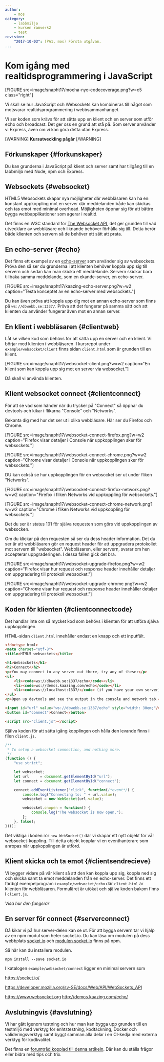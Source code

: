 ```yaml
---
author:
    - mos
category:
    - labbmiljo
    - kursen ramverk2
    - test
revision:
    "2017-10-03": (PA1, mos) Första utgåvan.
...
```

Kom igång med realtidsprogrammering i JavaScript
==================================

[FIGURE src=image/snapht17/mocha-nyc-codecoverage.png?w=c5 class="right"]

Vi skall se hur JavaScript och Websockets kan kombineras till något som motsvarar realtidsprogrammering i webbsammanhanget.

Vi ser koden som krävs för att sätta upp en klient och en server som utför echo och broadcast. Det ger oss en grund att stå på. Som server använder vi Express, även om vi kan göra detta utan Express.

<!--more-->

[WARNING]
**Kursutveckling pågår**
[/WARNING]
<!--stop-->



Förkunskaper {#forkunskaper}
--------------------------------------------------------------------

Du kan grunderna i JavaScript på klient och server samt har tillgång till en labbmiljö med Node, npm och Express.



Websockets {#websocket}
--------------------------------------------------------------------

HTML5 Websockets skapar nya möjligheter där webbläsaren kan ha en konstant uppkoppling mot en server där meddelanden både kan skickas och tas emot med minimal overhead. Möjligheten öppnar sig för att bättre bygga webbapplikationer som agerar i realtid.

Det finns en W3C standard för [The Websocket API](https://www.w3.org/TR/websockets/), det ger grunden till vad utvecklare av webbläsare och liknande behöver förhålla sig till. Detta berör både klienten och servern så de behöver ett sätt att prata.



En echo-server {#echo}
--------------------------------------------------------------------

Det finns ett exempel av en [echo-server](http://demos.kaazing.com/echo/) som använder sig av websockets. Pröva den så ser du grunderna i att klienten behöver koppla upp sig till servern och sedan kan man skicka ett meddelande. Servern skickar bara tillbaka samma meddelande, som en ekande-server, en echo-server.

[FIGURE src=image/snapht17/kaazing-echo-server.png?w=w2 caption="Testa konceptet av en echo-server med websockets."]

Du kan även pröva att koppla upp dig mot en annan echo-server som finns på `ws://dbwebb.se:1337/`. Pröva att det fungerar på samma sätt och att klienten du använder fungerar även mot en annan server.



En klient i webbläsaren {#clientweb}
--------------------------------------------------------------------

Låt se vilken kod som behövs för att sätta upp en server och en klient. Vi börjar med klienten i webbläsaren. I kursrepot under `example/websocket/client` finns sidan `client.html` som är grunden till en klient.

[FIGURE src=image/snapht17/websocket-client.png?w=w2 caption="En klient som kan koppla upp sig mot en server via websocket."]

Då skall vi använda klienten.



Klient websocket connect {#clientconnect}
--------------------------------------------------------------------

För att se vad som händer när du trycker på "Connect" så öppnar du devtools och kikar i flikarna "Console" och "Networks".

Bekanta dig med hur det ser ut i olika webbläsare. Här ser du Firefox och Chrome.

[FIGURE src=image/snapht17/websocket-connect-firefox.png?w=w2 caption="Firefox visar detaljer i Console när uppkopplingen sker för websockets."]

[FIGURE src=image/snapht17/websocket-connect-chrome.png?w=w2 caption="Chrome visar detaljer i Console när uppkopplingen sker för websockets."]

DU kan också se hur uppkopplingen för en websocket ser ut under fliken "Networks".

[FIGURE src=image/snapht17/websocket-connect-firefox-network.png?w=w2 caption="Firefox i fliken Networks vid uppkoppling för websockets."]

[FIGURE src=image/snapht17/websocket-connect-chrome-network.png?w=w2 caption="Chrome i fliken Networks vid uppkoppling för websockets."]

Det du ser är status 101 för själva requesten som görs vid uppkopplingen av websocken.

Om du klickar på den requesten så ser du dess header information. Det du ser är att webbläsaren gör en request header för att uppgradera protokollet mot servern till "websocket". Webbläsaren, eller servern, svarar om hen accepterar uppgraderingen. I dessa fallen gick det bra.

[FIGURE src=image/snapht17/websocket-upgrade-firefox.png?w=w2 caption="Firefox visar hur request och response header innehåller detaljer om uppgradering till protokoll websocket."]

[FIGURE src=image/snapht17/websocket-upgrade-chrome.png?w=w2 caption="Chrome visar hur request och response header innehåller detaljer om uppgradering till protokoll websocket."]



Koden för klienten {#clientconnectcode}
--------------------------------------------------------------------

Det handlar inte om så mycket kod som behövs i klienten för att utföra själva uppkopplingen.

HTML-sidan `client.html` innehåller endast en knapp och ett inputfält.

```html
<!doctype html>
<meta charset="utf-8">
<title>HTML5 websockets</title>

<h1>Websockets</h1>
<h2>Connect</h2>
<p>You may connect to any server out there, try any of these:</p>
<ul>
    <li><code>ws://dbwebb.se:1337/echo</code></li>
    <li><code>ws://demos.kaazing.com/echo</code></li>
    <li><code>ws://localhost:1337/</code> (if you have your own server)</li>
</ul>
<p>Open up devtools and see the output in the console and network tab.</p>

<input id="url" value="ws://dbwebb.se:1337/echo" style="width: 30em;"/>
<button id="connect">Connect</button>

<script src="client.js"></script>
```

Själva koden för att sätta igång kopplingen och hålla den levande finns i filen `client.js`.

```javascript
/**
 * To setup a websocket connection, and nothing more.
 */
(function () {
    "use strict";

    let websocket;
    let url     = document.getElementById("url");
    let connect = document.getElementById("connect");

    connect.addEventListener("click", function(/*event*/) {
        console.log("Connecting to: " + url.value);
        websocket = new WebSocket(url.value);

        websocket.onopen = function() {
            console.log("The websocket is now open.");
        };
    }, false);
})();
```

Det viktiga i koden rör `new WebSocket()` där vi skapar ett nytt objekt för vår websocket-koppling. Till detta objekt kopplar vi en eventhanterare som anropas när uppkopplingen är utförd.



Klient skicka och ta emot {#clientsendrecieve}
--------------------------------------------------------------------

Vi bygger vidare på vår klient så att den kan koppla upp sig, koppla ned sig och skicka samt ta emot meddelanden från en echo-server. Det finns ett färdigt exempelprogram i `example/websocket/echo` där `client.html` är klienten för webbläsaren. Formuläret är utökat och själva koden bakom finns i `client.js`.

_Visa hur den fungerar_



En server för connect {#serverconnect}
--------------------------------------------------------------------

Då kikar vi på hur server-delen kan se ut. För att bygga servern tar vi hjälp av en npm modul som heter socket.io. Du kan läsa om modulen på dess webbplats [socket.io](https://socket.io/) och [modulen socket.io](https://www.npmjs.com/package/socket.io) finns på npm.

Så här kan du installera modulen.

```text
npm install --save socket.io
```

I katalogen `example/websocket/connect` ligger en minimal servern som 


https://socket.io/


https://developer.mozilla.org/sv-SE/docs/Web/API/WebSockets_API

https://www.websocket.org
http://demos.kaazing.com/echo/













Avslutningvis {#avslutning}
--------------------------------------------------------------------

Vi har gått igenom testning och hur man kan bygga upp grunden till en testmiljö med verktyg för enhtstestning, kodtäckning, Docker och valideringsverktyg samt byggt samman alla delar i en CI-kedja med externa verktyg för kodkvalitet.

Det finns en [forumtråd kopplad till denna artikeln](t/7007). Där kan du ställa frågor eller bidra med tips och trix.
